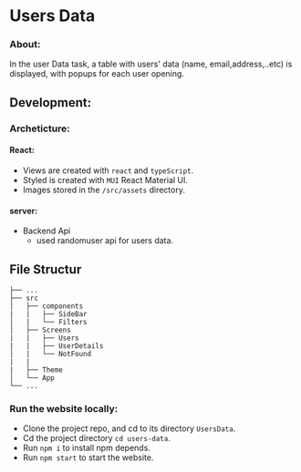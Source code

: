
# Users Data

### About:
In the user Data task, a table with users' data (name, email,address,..etc) is displayed, with popups for each user opening.

## Development:

### Archeticture:

#### React:
  * Views are created with `react` and `typeScript`.
  * Styled is created with `MUI` React Material UI.
  * Images stored in the ```/src/assets``` directory.

#### server:
  * Backend Api
      - used randomuser api for users data.


## File Structur
 
    ├── ...
    ├── src                 
    │   ├── components
    |   |   ├── SideBar       
    │   |   └── Filters
    │   ├── Screens 
    |   |   ├── Users   
    |   |   ├── UserDetails  
    │   |   └── NotFound
    |   | 
    |   ├── Theme
    │   └── App               
    └── ...
    
 


 ### Run the website locally:
 - Clone the project repo, and cd to its directory `UsersData`.
 - Cd the project directory `cd users-data`.
 - Run `npm i` to install npm depends.
 - Run `npm start` to start the website.
